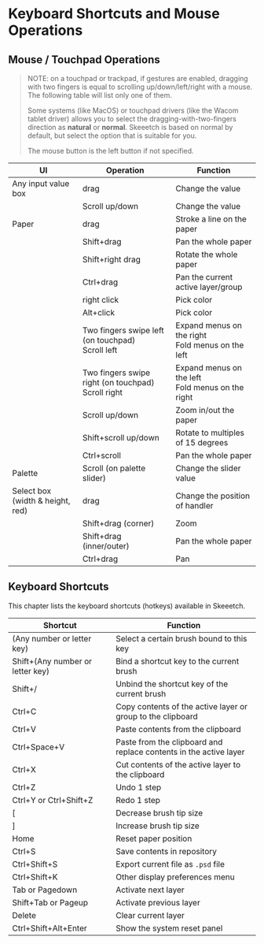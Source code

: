 # Keyboard Shortcuts and Mouse Operations

## Mouse / Touchpad Operations

> NOTE: on a touchpad or trackpad, if gestures are enabled, dragging with two fingers is equal to scrolling up/down/left/right with a mouse. The following table will list only one of them.
>
> Some systems (like MacOS) or touchpad drivers (like the Wacom tablet driver) allows you to select the dragging-with-two-fingers direction as **natural** or **normal**. Skeeetch is based on normal by default, but select the option that is suitable for you.
>
> The mouse button is the left button if not specified.

| UI                               | Operation                                               | Function                                              |
| -------------------------------- | ------------------------------------------------------- | ----------------------------------------------------- |
| Any input value box              | drag                                                    | Change the value                                      |
|                                  | Scroll up/down                                          | Change the value                                      |
| Paper                            | drag                                                    | Stroke a line on the paper                            |
|                                  | Shift+drag                                              | Pan the whole paper                                   |
|                                  | Shift+right drag                                        | Rotate the whole paper                                |
|                                  | Ctrl+drag                                               | Pan the current active layer/group                    |
|                                  | right click                                             | Pick color                                            |
|                                  | Alt+click                                               | Pick color                                            |
|                                  | Two fingers swipe left (on touchpad)<br />Scroll left   | Expand menus on the right<br />Fold menus on the left |
|                                  | Two fingers swipe right (on touchpad)<br />Scroll right | Expand menus on the left<br />Fold menus on the right |
|                                  | Scroll up/down                                          | Zoom in/out the paper                                 |
|                                  | Shift+scroll up/down                                    | Rotate to multiples of 15 degrees                     |
|                                  | Ctrl+scroll                                             | Pan the whole paper                                   |
| Palette                          | Scroll (on palette slider)                              | Change the slider value                               |
| Select box (width & height, red) | drag                                                    | Change the position of handler                        |
|                                  | Shift+drag (corner)                                     | Zoom                                                  |
|                                  | Shift+drag (inner/outer)                                | Pan the whole paper                                   |
|                                  | Ctrl+drag                                               | Pan                                                   |


## Keyboard Shortcuts

This chapter lists the keyboard shortcuts (hotkeys) available in Skeeetch.

| Shortcut                         | Function                                                     |
| -------------------------------- | ------------------------------------------------------------ |
| (Any number or letter key)       | Select a certain brush bound to this key                     |
| Shift+(Any number or letter key) | Bind a shortcut key to the current brush                     |
| Shift+/                          | Unbind the shortcut key of the current brush                 |
| Ctrl+C                           | Copy contents of the active layer or group to the clipboard  |
| Ctrl+V                           | Paste contents from the clipboard                            |
| Ctrl+Space+V                     | Paste from the clipboard and replace contents in the active layer |
| Ctrl+X                           | Cut contents of the active layer to the clipboard            |
| Ctrl+Z                           | Undo 1 step                                                  |
| Ctrl+Y or Ctrl+Shift+Z           | Redo 1 step                                                  |
| [                                | Decrease brush tip size                                      |
| ]                                | Increase brush tip size                                      |
| Home                             | Reset paper position                                         |
| Ctrl+S                           | Save contents in repository                                  |
| Ctrl+Shift+S                     | Export current file as `.psd` file                           |
| Ctrl+Shift+K                     | Other display preferences menu                               |
| Tab or Pagedown                  | Activate next layer                                          |
| Shift+Tab or Pageup              | Activate previous layer                                      |
| Delete                           | Clear current layer                                          |
| Ctrl+Shift+Alt+Enter             | Show the system reset panel                                  |

